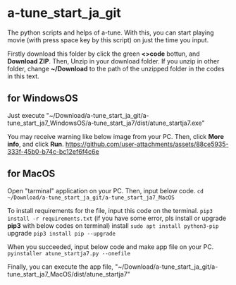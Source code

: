 # a-tune_start_ja_git
The python scripts and helps of a-tune. With this, you can start playing movie (with press space key by this script) on just the time you input.

Firstly download this folder by click the green **<>code** bottun, and **Download ZIP**. Then, Unzip in your download folder. If you unzip in other folder, change **~/Download** to the path of the unzipped folder in the codes in this text.

## for WindowsOS
Just execute "~/Download/a-tune_start_ja_git/a-tune_start_ja7_WindowsOS/a-tune_start_ja7/dist/atune_startja7.exe"

You may receive warning like below image from your PC. Then, click **More info**, and click **Run**.
https://github.com/user-attachments/assets/88ce5935-333f-45b0-b74c-bc12ef6f4c6e

## for MacOS
Open "tarminal" application on your PC. Then, input below code.
`cd ~/Download/a-tune_start_ja_git/a-tune_start_ja7_MacOS`

To install requirements for the file, input this code on the terminal.
`pip3 install -r requirements.txt`
(if you have some error, pls install or upgrade **pip3** with below codes on terminal)
install
`sudo apt install python3-pip`
upgrade
`pip3 install pip --upgrade`

When you succeeded, input below code and make app file on your PC.
`pyinstaller atune_startja7.py --onefile`

Finally, you can execute the app file, "~/Download/a-tune_start_ja_git/a-tune_start_ja7_MacOS/dist/atune_startja7"
